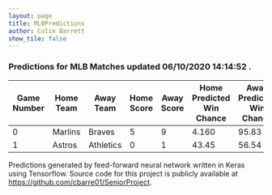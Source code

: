 ```yaml
---
layout: page
title: MLBPredictions
author: Colin Barrett
show_tile: false
---
```



<h3> Predictions for MLB Matches updated 06/10/2020 14:14:52 .</h3>

<div class="inner">
<div class="table-wrapper">
	<table>
		<thead>
			<tr>
				<th>Game Number</th>
				<th>Home Team</th>
				<th>Away Team</th>
				<th>Home Score</th>
				<th>Away Score</th>
				<th>Home Predicted Win Chance</th>
				<th>Away Predicted Win Chance</th>
			</tr>
		</thead>
		<tbody>
			<tr>
				<td>0</td>
				<td>Marlins</td>
				<td>Braves</td>
				<td>5</td>
				<td>9</td>
				<td>4.160</td>
				<td>95.83</td>
			</tr>
			<tr>
				<td>1</td>
				<td>Astros</td>
				<td>Athletics</td>
				<td>0</td>
				<td>1</td>
				<td>43.45</td>
				<td>56.54</td>
			</tr>
		</tbody>
	</table>
</div>
</div>


Predictions generated by feed-forward neural network written in Keras using Tensorflow. Source code for this project is publicly available at https://github.com/cbarre01/SeniorProject.
